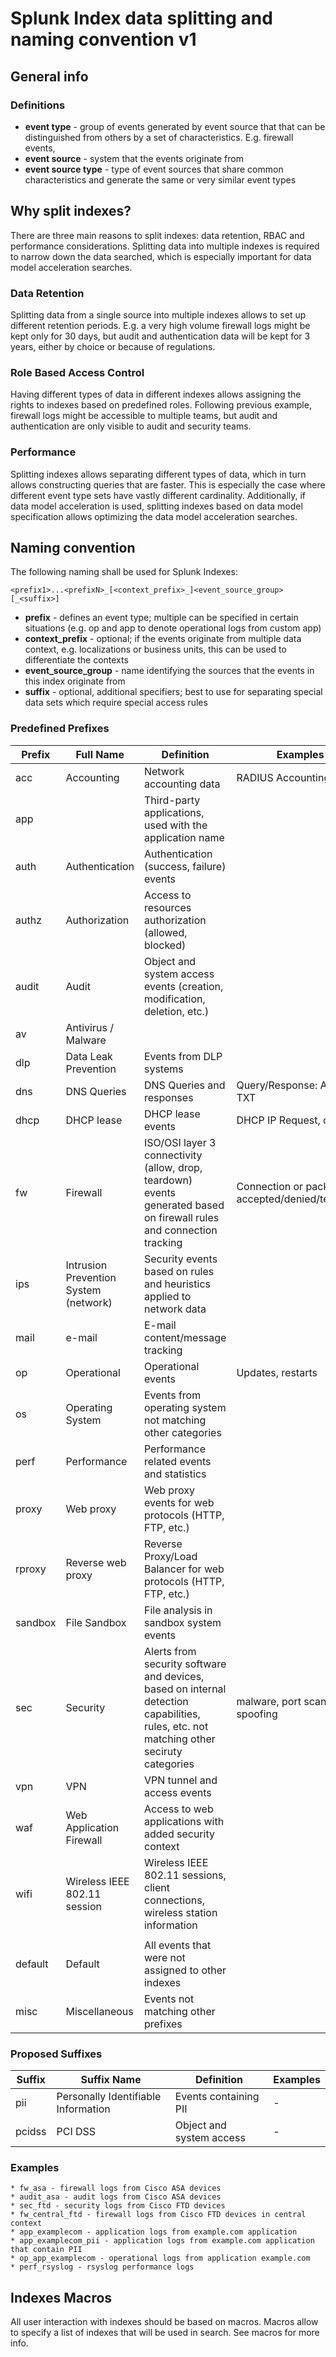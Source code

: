 # Splunk Index data splitting and naming convention v1
## General info
### Definitions
* **event type** - group of events generated by event source that that can be distinguished from others by a set of characteristics. E.g. firewall events, 
* **event source** - system that the events originate from
* **event source type** - type of event sources that share common characteristics and generate the same or very similar event types

## Why split indexes?
There are three main reasons to split indexes: data retention, RBAC and performance considerations. Splitting data into multiple indexes is required to narrow down the data searched, which is especially important for data model acceleration searches.

### Data Retention
Splitting data from a single source into multiple indexes allows to set up different retention periods. E.g. a very high volume firewall logs might be kept only for 30 days, but audit and authentication data will be kept for 3 years, either by choice or because of regulations.

### Role Based Access Control
Having different types of data in different indexes allows assigning the rights to indexes based on predefined roles. Following previous example, firewall logs might be accessible to multiple teams, but audit and authentication are only visible to audit and security teams.

### Performance
Splitting indexes allows separating different types of data, which in turn allows constructing queries that are faster. This is especially the case where different event type sets have vastly different cardinality.
Additionally, if data model acceleration is used, splitting indexes based on data model specification allows optimizing the data model acceleration searches.

## Naming convention
The following naming shall be used for Splunk Indexes:
```
<prefix1>...<prefixN>_[<context_prefix>_]<event_source_group>[_<suffix>]
```

* **prefix** - defines an event type; multiple can be specified in certain situations (e.g. op and app to denote operational logs from custom app)
* **context_prefix** - optional; if the events originate from multiple data context, e.g. localizations or business units, this can be used to differentiate the contexts
* **event_source_group** - name identifying the sources that the events in this index originate from
* **suffix** - optional, additional specifiers; best to use for separating special data sets which require special access rules

### Predefined Prefixes

| Prefix  |  Full Name                            |  Definition                                                                                                                             |  Examples                                     |
|---------|---------------------------------------|-----------------------------------------------------------------------------------------------------------------------------------------|-----------------------------------------------|
| acc     | Accounting                            | Network accounting data                                                                                                                 | RADIUS Accounting                             |
| app     |                                       | Third-party applications, used with the application name                                                                                |                                               |
| auth    | Authentication                        | Authentication (success, failure) events                                                                                                |                                               |
| authz   | Authorization                         | Access to resources authorization (allowed, blocked)                                                                                    |                                               |
| audit   | Audit                                 | Object and system access events (creation, modification, deletion, etc.)                                                                |                                               |
| av      | Antivirus / Malware                   |                                                                                                                                         |                                               |
| dlp     | Data Leak Prevention                  | Events from DLP systems                                                                                                                 |                                               |
| dns     | DNS Queries                           | DNS Queries and responses                                                                                                               | Query/Response: A, AAA, TXT                   |
| dhcp    | DHCP lease                            | DHCP lease events                                                                                                                       | DHCP IP Request, offer                        |
| fw      | Firewall                              | ISO/OSI layer 3 connectivity (allow, drop, teardown) events generated based on firewall rules and connection tracking                   | Connection or packet accepted/denied/teardown |
| ips     | Intrusion Prevention System (network) | Security events based on rules and heuristics applied to network data                                                                   |                                               |
| mail    | e-mail                                | E-mail content/message tracking                                                                                                         |                                               |
| op      | Operational                           | Operational events                                                                                                                      | Updates, restarts                             |
| os      | Operating System                      | Events from operating system not matching other categories                                                                              |                                               |
| perf    | Performance                           | Performance related events and statistics                                                                                               |                                               |
| proxy   | Web proxy                             | Web proxy events for web protocols (HTTP, FTP, etc.)                                                                                    |                                               |
| rproxy  | Reverse web proxy                     | Reverse Proxy/Load Balancer for web protocols (HTTP, FTP, etc.)                                                                         |                                               |
| sandbox | File Sandbox                          | File analysis in sandbox system events                                                                                                  |                                               |
| sec     | Security                              | Alerts from security software and devices, based on internal detection capabilities, rules, etc. not matching other seciruty categories | malware, port scan, spoofing                  |
| vpn     | VPN                                   | VPN tunnel and access events                                                                                                            |                                               |
| waf     | Web Application Firewall              | Access to web applications with added security context                                                                                  |                                               |
| wifi    | Wireless IEEE 802.11 session          | Wireless IEEE 802.11 sessions, client connections, wireless station information                                                         |                                               |
|         |                                       |                                                                                                                                         |                                               |
| default | Default                               | All events that were not assigned to other indexes                                                                                      |                                               |
| misc    | Miscellaneous                         | Events not matching other prefixes                                                                                                      |                                               |


### Proposed Suffixes

| Suffix | Suffix Name      | Definition                                                                                             | Examples|
|--------|------------------|--------------------------------------------------------------------------------------------------------|---|
|pii     | Personally Identifiable Information| Events containing PII                                                                |-|
|pcidss  | PCI DSS          | Object and system access                                                                               |-|

### Examples

```
* fw_asa - firewall logs from Cisco ASA devices
* audit_asa - audit logs from Cisco ASA devices
* sec_ftd - security logs from Cisco FTD devices
* fw_central_ftd - firewall logs from Cisco FTD devices in central context
* app_examplecom - application logs from example.com application
* app_examplecom_pii - application logs from example.com application that contain PII
* op_app_examplecom - operational logs from application example.com
* perf_rsyslog - rsyslog performance logs
```

## Indexes Macros
All user interaction with indexes should be based on macros. Macros allow to specify a list of indexes that will be used in search. See macros for more info.